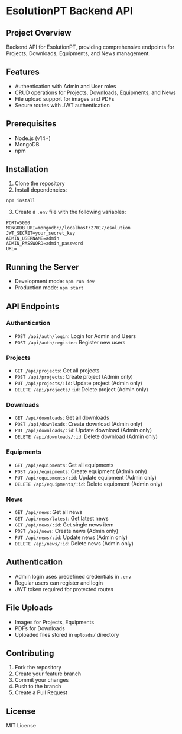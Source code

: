 # EsolutionPT Backend API

## Project Overview
Backend API for EsolutionPT, providing comprehensive endpoints for Projects, Downloads, Equipments, and News management.

## Features
- Authentication with Admin and User roles
- CRUD operations for Projects, Downloads, Equipments, and News
- File upload support for images and PDFs
- Secure routes with JWT authentication

## Prerequisites
- Node.js (v14+)
- MongoDB
- npm

## Installation
1. Clone the repository
2. Install dependencies:
```bash
npm install
```

3. Create a `.env` file with the following variables:
```
PORT=5000
MONGODB_URI=mongodb://localhost:27017/esolution
JWT_SECRET=your_secret_key
ADMIN_USERNAME=admin
ADMIN_PASSWORD=admin_password
URL=
```

## Running the Server
- Development mode: `npm run dev`
- Production mode: `npm start`

## API Endpoints

### Authentication
- `POST /api/auth/login`: Login for Admin and Users
- `POST /api/auth/register`: Register new users

### Projects
- `GET /api/projects`: Get all projects
- `POST /api/projects`: Create project (Admin only)
- `PUT /api/projects/:id`: Update project (Admin only)
- `DELETE /api/projects/:id`: Delete project (Admin only)

### Downloads
- `GET /api/downloads`: Get all downloads
- `POST /api/downloads`: Create download (Admin only)
- `PUT /api/downloads/:id`: Update download (Admin only)
- `DELETE /api/downloads/:id`: Delete download (Admin only)

### Equipments
- `GET /api/equipments`: Get all equipments
- `POST /api/equipments`: Create equipment (Admin only)
- `PUT /api/equipments/:id`: Update equipment (Admin only)
- `DELETE /api/equipments/:id`: Delete equipment (Admin only)

### News
- `GET /api/news`: Get all news
- `GET /api/news/latest`: Get latest news
- `GET /api/news/:id`: Get single news item
- `POST /api/news`: Create news (Admin only)
- `PUT /api/news/:id`: Update news (Admin only)
- `DELETE /api/news/:id`: Delete news (Admin only)

## Authentication
- Admin login uses predefined credentials in `.env`
- Regular users can register and login
- JWT token required for protected routes

## File Uploads
- Images for Projects, Equipments
- PDFs for Downloads
- Uploaded files stored in `uploads/` directory

## Contributing
1. Fork the repository
2. Create your feature branch
3. Commit your changes
4. Push to the branch
5. Create a Pull Request

## License
MIT License
